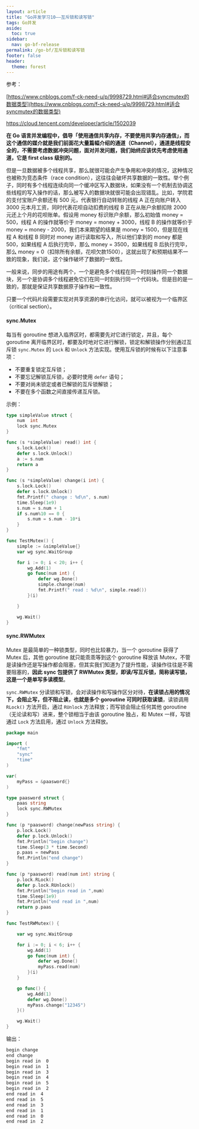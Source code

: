 ```yaml
---
layout: article
title: "Go并发学习10——互斥锁和读写锁"
tags: Go并发
aside:
  toc: true
sidebar:
  nav: go-bf-release
permalink: /go-bf/互斥锁和读写锁
footer: false
header:
  theme: forest
---
```




参考：

[https://www.cnblogs.com/f-ck-need-u/p/9998729.html#适合syncmutex的数据类型](https://www.cnblogs.com/f-ck-need-u/p/9998729.html#适合syncmutex的数据类型)

https://cloud.tencent.com/developer/article/1502039



**在 Go  语言并发编程中，倡导「使用通信共享内存，不要使用共享内存通信」，而这个通信的媒介就是我们前面花大量篇幅介绍的通道（Channel），通道是线程安全的，不需要考虑数据冲突问题，面对并发问题，我们始终应该优先考虑使用通道，它是 first class 级别的。**

但是一旦数据被多个线程共享，那么就很可能会产生争用和冲突的情况，这种情况也被称为竞态条件（race  condition），这往往会破坏共享数据的一致性。举个例子，同时有多个线程连续向同一个缓冲区写入数据块，如果没有一个机制去协调这些线程的写入操作的话，那么被写入的数据块就很可能会出现错乱。比如，学院君的支付宝账户余额还有 500 元，代表银行自动转账的线程 A 正在向账户转入 3000 元本月工资，同时代表花呗自动扣费的线程 B 正在从账户余额扣除 2000  元还上个月的花呗账单。假设用 money 标识账户余额，那么初始值 money = 500，线程 A 的操作就等价于 money = money + 3000，线程 B 的操作就等价于 money = money - 2000，我们本来期望的结果是 money = 1500，但是现在线程 A 和线程 B 同时对 money 进行读取和写入，所以他们拿到的 money 都是 500，如果线程 A 后执行完毕，那么 money =  3500，如果线程 B 后执行完毕，那么 money =  0（扣除所有余额，花呗欠款1500），这就出现了和预期结果不一致的现象，我们说，这个操作破坏了数据的一致性。



一般来说，同步的用途有两个，一个是避免多个线程在同一时刻操作同一个数据块，另一个是协调多个线程避免它们在同一时刻执行同一个代码块。但是目的是一致的，那就是保证共享数据原子操作和一致性。



只要一个代码片段需要实现对共享资源的串行化访问，就可以被视为一个临界区（critical section）。



#### sync.Mutex

每当有 goroutine 想进入临界区时，都需要先对它进行锁定，并且，每个 goroutine 离开临界区时，都要及时地对它进行解锁，锁定和解锁操作分别通过互斥锁 `sync.Mutex` 的 `Lock` 和 `Unlock` 方法实现。使用互斥锁的时候有以下注意事项：

- 不要重复锁定互斥锁；
- 不要忘记解锁互斥锁，必要时使用 `defer` 语句；
- 不要对尚未锁定或者已解锁的互斥锁解锁；
- 不要在多个函数之间直接传递互斥锁。



示例：

```go
type simpleValue struct {
    num  int
    lock sync.Mutex
}

func (s *simpleValue) read() int {
    s.lock.Lock()
    defer s.lock.Unlock()
    a := s.num
    return a
}

func (s *simpleValue) change(i int) {
    s.lock.Lock()
    defer s.lock.Unlock()
    fmt.Printf(" change : %d\n", s.num)
    time.Sleep(1e9)
    s.num = s.num + 1
    if s.num%10 == 0 {
        s.num = s.num - 10*i
    }
}

func TestMutex() {
    simple := &simpleValue{}
    var wg sync.WaitGroup

    for i := 0; i < 20; i++ {
        wg.Add(1)
        go func(num int) {
            defer wg.Done()
            simple.change(num)
            fmt.Printf(" read : %d\n", simple.read())
        }(i)

    }

    wg.Wait()
}

```



#### sync.RWMutex

Mutex 是最简单的一种锁类型，同时也比较暴力，当一个 goroutine 获得了 Mutex 后，其他 goroutine  就只能乖乖等到这个 goroutine 释放该  Mutex，不管是读操作还是写操作都会阻塞，但其实我们知道为了提升性能，读操作往往是不需要阻塞的，**因此 sync 包提供了 RWMutex  类型，即读/写互斥锁，简称读写锁，这是一个是单写多读模型**。



`sync.RWMutex` 分读锁和写锁，会对读操作和写操作区分对待，**在读锁占用的情况下，会阻止写，但不阻止读，也就是多个 goroutine 可同时获取读锁**，读锁调用 `RLock()` 方法开启，通过 `RUnlock` 方法释放；而写锁会阻止任何其他 goroutine（无论读和写）进来，整个锁相当于由该 goroutine 独占，和 Mutex 一样，写锁通过 `Lock` 方法启用，通过 `Unlock` 方法释放。



```go
package main

import (
    "fmt"
    "sync"
    "time"
)

var(
    myPass = &paasword{}
)

type paasword struct {
    paas string
    lock sync.RWMutex
}

func (p *paasword) change(newPass string) {
    p.lock.Lock()
    defer p.lock.Unlock()
    fmt.Println("begin change")
    time.Sleep(3 * time.Second)
    p.paas = newPass
    fmt.Println("end change")
}

func (p *paasword) read(num int) string {
    p.lock.RLock()
    defer p.lock.RUnlock()
    fmt.Println("begin read in ",num)
    time.Sleep(1e9)
    fmt.Println("end read in ",num)
    return p.paas
}

func TestRWMutex() {

    var wg sync.WaitGroup

    for i := 0; i < 6; i++ {
        wg.Add(1)
        go func(num int) {
            defer wg.Done()
            myPass.read(num)
        }(i)
    }

    go func() {
        wg.Add(1)
        defer wg.Done()
        myPass.change("12345")
    }()

    wg.Wait()
}

```

输出：

```bash
begin change
end change
begin read in  0
begin read in  1
begin read in  3
begin read in  4
begin read in  5
begin read in  2
end read in  4
end read in  5
end read in  3
end read in  1
end read in  0
end read in  2
```

